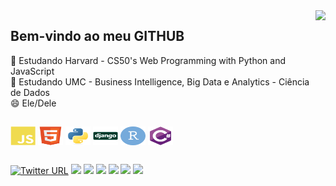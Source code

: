  <div>
  <img align="right" height="280em" src="https://i.im.ge/2021/08/13/jghLa.png"/>
  </div>
  
  ##  Bem-vindo ao meu GITHUB
 

🌱 Estudando Harvard - CS50's Web Programming with Python and JavaScript<br>
🌱 Estudando UMC - Business Intelligence, Big Data e Analytics - Ciência de Dados<br>
😄 Ele/Dele
  
  ##
 

<div style="display: inline_block;">
  <img align="center" alt="Messo-Js" height="30" width="40" src="https://raw.githubusercontent.com/devicons/devicon/master/icons/javascript/javascript-plain.svg">
  <img align="center" alt="Messo-HTML" height="30" width="40" src="https://raw.githubusercontent.com/devicons/devicon/master/icons/html5/html5-original.svg">
  <img align="center" alt="Messo-Python" height="30" width="40" src="https://raw.githubusercontent.com/devicons/devicon/master/icons/python/python-original.svg">
  <img align="center" alt="Messo-Django" height="30" width="40" src="https://github.com/devicons/devicon/blob/master/icons/django/django-original.svg">
  <img align="center" alt="Messo-R" height="30" width="40" src="https://github.com/devicons/devicon/blob/master/icons/rstudio/rstudio-original.svg">
  <img align="center" alt="Messo-Csharp" height="30" width="40" src="https://raw.githubusercontent.com/devicons/devicon/master/icons/csharp/csharp-original.svg">
</div>
  
  ##
 
<div style="display: inline_block;">
  <a href="https://www.twitter.com/messohal23" target="_blank">
  <img alt="Twitter URL" src="https://img.shields.io/badge/Twitter-1DA1F2?style=for-the-badge&logo=twitter&logoColor=white"></a>
  <a href="https://instagram.com/messohal23" target="_blank"><img src="https://img.shields.io/badge/-Instagram-%23E4405F?style=for-the-badge&logo=instagram&logoColor=white" target="_blank"></a>
  <a href = "mailto:emerson2301@hotmail.com"><img src="https://img.shields.io/badge/Microsoft_Outlook-0078D4?style=for-the-badge&logo=microsoft-outlook&logoColor=white" target="_blank"></a>
  <a href="https://www.xboxgamertag.com/search/korosenseibr">	<img src="https://img.shields.io/badge/Xbox-107C10?style=for-the-badge&logo=xbox&logoColor=white" target="_blank"></a>
  <a href="https://www.linkedin.com/in/emerson-silva-oliveira-19a6948/" target="_blank"><img src="https://img.shields.io/badge/-LinkedIn-%230077B5?style=for-the-badge&logo=linkedin&logoColor=white" target="_blank"></a> 
   <a href="https://open.spotify.com/user/messohal23?si=9ccf3fcbbd914de8" target="_blank"><img src="https://img.shields.io/badge/Spotify-1ED760?&style=for-the-badge&logo=spotify&logoColor=white" target="_blank"></a> <img src="http://ForTheBadge.com/images/badges/built-with-love.svg" target="_blank"></a>
</div>

